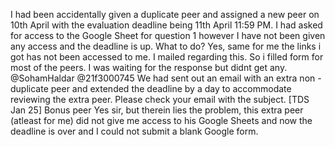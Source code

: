 I had been accidentally given a duplicate peer and assigned a new peer on 10th April with the evaluation deadline being 11th April 11:59 PM. I had asked for access to the Google Sheet for question 1 however I have not been given any access and the deadline is up. What to do?
Yes, same for me the links i got has not been accessed to me. I mailed regarding this. So i filled form for most of the peers. I was waiting for the response but didnt get any.
@SohamHaldar @21f3000745 We had sent out an email with an extra non - duplicate peer and extended the deadline by a day to accommodate reviewing the extra peer. Please check your email with the subject. [TDS Jan 25] Bonus peer
Yes sir, but therein lies the problem, this extra peer (atleast for me) did not give me access to his Google Sheets and now the deadline is over and I could not submit a blank Google form.
